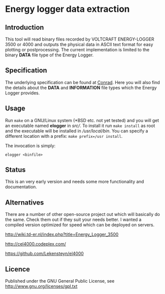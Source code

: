 # Energy logger data extraction

## Introduction

This tool will read binary files recorded by VOLTCRAFT ENERGY-LOGGER 3500 or 4000
and outputs the physical data in ASCII text format for easy plotting or
postprocessing. The current implementation is limited to the binary **DATA** file type of the Energy Logger.

## Specification

The underlying specification can be found at [Conrad](http://www2.produktinfo.conrad.com/datenblaetter/125000-149999/125323-da-01-en-Datenprotokoll_SD_card_file_Formatv1_2.pdf). Here you will also find the details about the **DATA** and **INFORMATION** file types which the Energy Logger provides.

## Usage

Run ``make`` on a GNU/Linux system (*BSD etc. not yet tested) and you will get an executable named **elogger** in *src/*.
To install it run ``make install`` as root and the executable will be installed in */usr/local/bin*. You can specify a different location with a prefix: ``make prefix=/usr install``.

The invocation is simply:

    elogger <binfile>

## Status

This is an very early version and needs some more functionality and documentation.

## Alternatives

There are a number of other open-source project out which will basically do the
same. Check them out if they suit your needs better. I wanted a compiled version
optimized for speed which can be deployed on servers.

http://wiki.td-er.nl/index.php?title=Energy_Logger_3500

http://cel4000.codeplex.com/

https://github.com/Lekensteyn/el4000

## Licence

Published under the GNU General Public License, see http://www.gnu.org/licenses/gpl.txt
